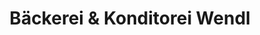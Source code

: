 ---
title: "Bäckerei & Konditorei Wendl"
url: /leipzig/baeckerei-und-konditorei-wendl/
shop: Bäckerei
---